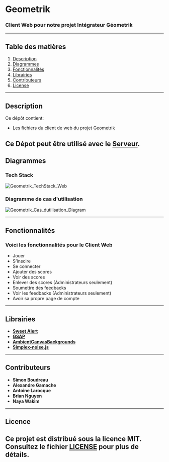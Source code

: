 # Geometrik 
### Client Web pour notre projet Intégrateur Géometrik
---

## Table des matières
1. [Description](#description)
2. [Diagrammes](#diagrammes)
3. [Fonctionnalités](#fonctionnalités)
4. [Librairies](#librairies)
5. [Contributeurs](#contributeurs)
6. [License](#licence)

---

## Description 
Ce dépôt contient:
* Les fichiers du client de web du projet Geometrik

Ce Dépot peut être utilisé avec le  **[Serveur](https://github.com/LeGhosdragon/H2025_TCH099_02_S1)**.
---

## Diagrammes

### Tech Stack
![Geometrik_TechStack_Web](https://github.com/user-attachments/assets/8b8e925d-bd38-4dff-b3fb-b70c31ccadc1)

### Diagramme de cas d'utilisation
![Geometrik_Cas_dutilisation_Diagram](https://github.com/user-attachments/assets/dafd887c-7377-4ce6-8fac-13ca5f65696d)

---
## Fonctionnalités

### Voici les fonctionnalités pour le Client Web

* Jouer
* S'inscire
* Se connecter
* Ajouter des scores
* Voir des scores
* Enlever des scores (Administrateurs seulement)
* Soumettre des feedbacks
* Voir les feedbacks (Administrateurs seulement)
* Avoir sa propre page de compte
---
## Librairies
- **[Sweet Alert](https://sweetalert2.github.io)**
- **[GSAP](https://gsap.com)**
- **[AmbientCanvasBackgrounds](https://github.com/crnacura/AmbientCanvasBackgrounds)**
- **[Simplex-noise.js](https://github.com/jwagner/simplex-noise.js)**
---
## Contributeurs
- **Simon Boudreau**
- **Alexandre Gamache**
- **Antoine Larocque**
- **Brian Nguyen**
- **Naya Wakim**
---
## Licence
Ce projet est distribué sous la licence **MIT**. 
Consultez le fichier [LICENSE](LICENSE) pour plus de détails.
---



